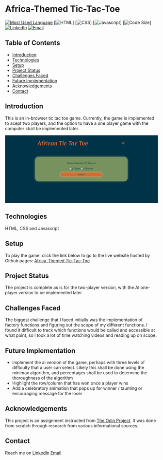# Africa-Themed Tic-Tac-Toe

[![Most Used Language](https://img.shields.io/github/languages/top/athenacats/africa-themed-tic-tac-toe?style=social)](https://github.com/athenacats/africa-themed-tic-tac-toe)
[![HTML](https://img.shields.io/badge/HTML-239120?style=for-the-badge&logo=html5&logoColor=white)]
[![CSS](https://img.shields.io/badge/CSS-239120?&style=for-the-badge&logo=css3&logoColor=white)]
[![Javascript](https://img.shields.io/badge/JavaScript-F7DF1E?style=for-the-badge&logo=javascript&logoColor=black)]
[![Code Size](https://img.shields.io/github/languages/code-size/athenacats/africa-themed-tic-tac-toe?color=9cf&logoColor=9cf&style=social)]
[![LinkedIn](https://img.shields.io/badge/LinkedIn-0077B5?style=for-the-badge&logo=linkedin&logoColor=white)](https://www.linkedin.com/in/esther-lonyangapuo/)
[![Email](https://img.shields.io/badge/Gmail-D14836?style=for-the-badge&logo=gmail&logoColor=white)](mailto:chenalonya@gmail.com)

## Table of Contents

- [Introduction](#introduction)
- [Technologies](#technologies)
- [Setup](#setup)
- [Project Status](#project-status)
- [Challenges Faced](#challenges-faced)
- [Future Implementation](#future-implementation)
- [Acknowledgements](#acknowledgements)
- [Contact](#contact)

## Introduction

This is an in-browser tic tac toe game. Currently, the game is implemented to acept two players, and the option to have a one player game with the computer shall be implemented later.

![African Tic Tac Toe Demonstration](images/tic-tac-toe.gif)

## Technologies

HTML, CSS and Javascript

## Setup

To play the game, click the link below to go to the live website hosted by Github pages:
[Africa-Themed Tic-Tac-Toe](https://athenacats.github.io/africa-themed-tic-tac-toe/)

## Project Status

The project is complete as is for the two-player version, with the AI one-player version to be implemented later.

## Challenges Faced

The biggest challenge that I faced initially was the implementation of factory functions and figuring out the scope of my different functions. I found it difficult to track which functions would be called and accessible at what point, so I took a lot of time watching videos and reading up on scope.

## Future Implementation

- Implement the ai version of the game, perhaps with three levels of difficulty that a user can select. Likely this shall be done using the minimax algorithm, and percentages shall be used to determine the thoroughness of the algorithm
- Highlight the row/column that has won once a player wins
- Add a celebratory animation that pops up for winner / taunting or encouraging message for the loser

## Acknowledgements

This project is an assignment instructed from [The Odin Project](https://www.theodinproject.com/lessons/node-path-javascript-tic-tac-toe). It was done from scratch through research from various informational sources.

## Contact

Reach me on
[LinkedIn](https://www.linkedin.com/in/esther-lonyangapuo/)
[Email](mailto:chenalonya@gmail.com)
